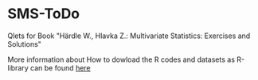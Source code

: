 # SMS-ToDo
Qlets for Book "Härdle W., Hlavka Z.: Multivariate Statistics: Exercises and Solutions"

More information about How to dowload the R codes and datasets as R-library can be found [here](http://www.karlin.mff.cuni.cz/~hlavka/stat.html) 
